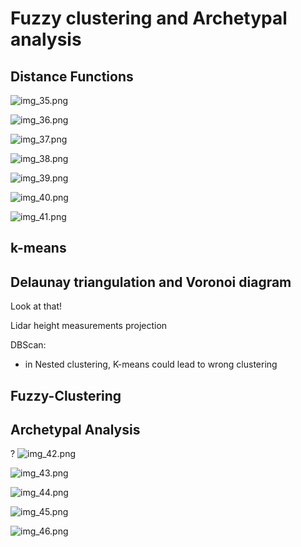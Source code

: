 # Fuzzy clustering and Archetypal analysis

## Distance Functions
![img_35.png](img_35.png)

![img_36.png](img_36.png)

![img_37.png](img_37.png)

![img_38.png](img_38.png)

![img_39.png](img_39.png)

![img_40.png](img_40.png)

![img_41.png](img_41.png)

## k-means

## Delaunay triangulation and Voronoi diagram
Look at that!


Lidar height measurements projection


DBScan:
- in Nested clustering, K-means could lead to wrong clustering

## Fuzzy-Clustering 


## Archetypal Analysis
?
![img_42.png](img_42.png)

![img_43.png](img_43.png)

![img_44.png](img_44.png)

![img_45.png](img_45.png)

![img_46.png](img_46.png)







